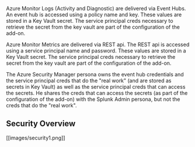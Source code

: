 Azure Monitor Logs (Activity and Diagnostic) are delivered via Event Hubs. An event hub is accessed using a policy name and key. These values are stored in a Key Vault secret. The service principal creds necessary to retrieve the secret from the key vault are part of the configuration of the add-on. 

Azure Monitor Metrics are delivered via REST api. The REST api is accessed using a service principal name and password. These values are stored in a Key Vault secret. The service principal creds necessary to retrieve the secret from the key vault are part of the configuration of the add-on.  

The Azure Security Manager persona owns the event hub credentials and the service principal creds that do the "real work" (and are stored as secrets in Key Vault) as well as the service principal creds that can access the secrets. He shares the creds that can access the secrets (as part of the configuration of the add-on) with the Splunk Admin persona, but not the creds that do the "real work".

## Security Overview
[[images/security1.png]]